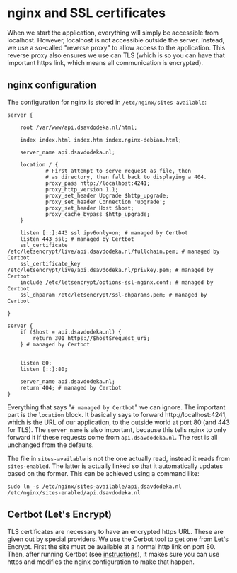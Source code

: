# nginx and SSL certificates

When we start the application, everything will simply be accessible from localhost. However, localhost is not accessible outside the server. Instead, we use a so-called "reverse proxy" to allow access to the application. This reverse proxy also ensures we use can TLS (which is so you can have that important https link, which means all communication is encrypted). 

## nginx configuration

The configuration for nginx is stored in `/etc/nginx/sites-available`:


```nginx
server {

	root /var/www/api.dsavdodeka.nl/html;

    index index.html index.htm index.nginx-debian.html;

    server_name api.dsavdodeka.nl;

    location / {
            # First attempt to serve request as file, then
            # as directory, then fall back to displaying a 404.
            proxy_pass http://localhost:4241;
            proxy_http_version 1.1;
            proxy_set_header Upgrade $http_upgrade;
            proxy_set_header Connection 'upgrade';
            proxy_set_header Host $host;
            proxy_cache_bypass $http_upgrade;
    }

    listen [::]:443 ssl ipv6only=on; # managed by Certbot
    listen 443 ssl; # managed by Certbot
    ssl_certificate /etc/letsencrypt/live/api.dsavdodeka.nl/fullchain.pem; # managed by Certbot
    ssl_certificate_key /etc/letsencrypt/live/api.dsavdodeka.nl/privkey.pem; # managed by Certbot
    include /etc/letsencrypt/options-ssl-nginx.conf; # managed by Certbot
    ssl_dhparam /etc/letsencrypt/ssl-dhparams.pem; # managed by Certbot

}

server {
    if ($host = api.dsavdodeka.nl) {
        return 301 https://$host$request_uri;
    } # managed by Certbot


	listen 80;
	listen [::]:80;

    server_name api.dsavdodeka.nl;
    return 404; # managed by Certbot
}
```

Everything that says "`# managed by Certbot`" we can ignore. The important part is the `location` block. It basically says to forward http://localhost:4241, which is the URL of our application, to the outside world at port 80 (and 443 for TLS). The `server_name` is also important, because this tells nginx to only forward it if these requests come from `api.dsavdodeka.nl`. The rest is all unchanged from the defaults.

The file in `sites-available` is not the one actually read, instead it reads from `sites-enabled`. The latter is actually linked so that it automatically updates based on the former. This can be achieved using a command like:

```shell
sudo ln -s /etc/nginx/sites-available/api.dsavdodeka.nl /etc/nginx/sites-enabled/api.dsavdodeka.nl
```

## Certbot (Let's Encrypt)

TLS certificates are necessary to have an encrypted https URL. These are given out by special providers. We use the Cerbot tool to get one from Let's Encrypt. First the site must be available at a normal http link on port 80. Then, after running Certbot (see [instructions](https://certbot.eff.org/instructions?ws=nginx&os=ubuntufocal)), it makes sure you can use https and modifies the nginx configuration to make that happen.